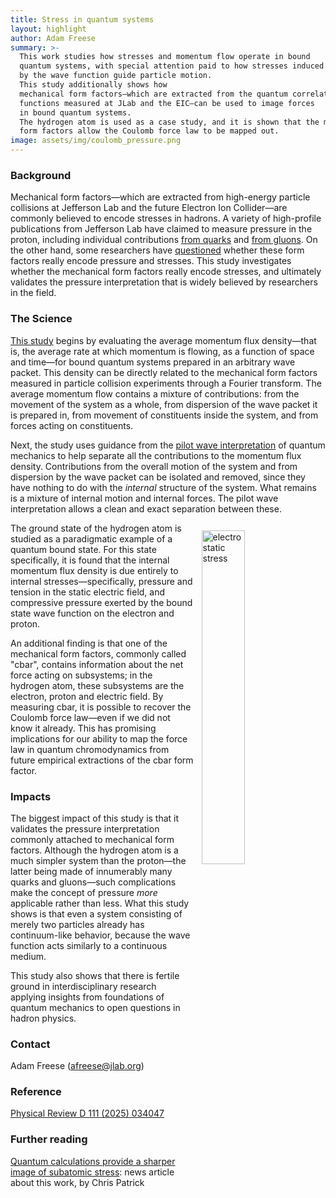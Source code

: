 ```yaml
---
title: Stress in quantum systems
layout: highlight
author: Adam Freese
summary: >-
  This work studies how stresses and momentum flow operate in bound
  quantum systems, with special attention paid to how stresses induced
  by the wave function guide particle motion.
  This study additionally shows how
  mechanical form factors—which are extracted from the quantum correlation
  functions measured at JLab and the EIC—can be used to image forces
  in bound quantum systems.
  The hydrogen atom is used as a case study, and it is shown that the mechanical
  form factors allow the Coulomb force law to be mapped out.
image: assets/img/coulomb_pressure.png
---
```

### Background

Mechanical form factors—which are extracted from high-energy particle collisions
at Jefferson Lab and the future Electron Ion Collider—are
commonly believed to encode stresses in hadrons.
A variety of high-profile publications from Jefferson Lab have
claimed to measure pressure in the proton,
including individual contributions
[from quarks](https://www.nature.com/articles/s41586-018-0060-z)
and
[from gluons](https://www.nature.com/articles/s41586-023-05730-4).
On the other hand, some researchers have
[questioned](https://journals.aps.org/prd/abstract/10.1103/PhysRevD.106.034028)
whether these form factors really encode pressure and stresses.
This study investigates whether the mechanical form factors really encode stresses,
and ultimately validates the pressure interpretation
that is widely believed by researchers in the field.

### The Science

[This study](https://journals.aps.org/prd/abstract/10.1103/PhysRevD.111.034047)
begins by evaluating the average momentum flux density—that is,
the average rate at which momentum is flowing,
as a function of space and time—for bound quantum systems prepared in an
arbitrary wave packet.
This density can be directly related to the mechanical form factors
measured in particle collision experiments through a Fourier transform.
The average momentum flow contains a mixture of contributions:
from the movement of the system as a whole,
from dispersion of the wave packet it is prepared in,
from movement of constituents inside the system,
and from forces acting on constituents.

Next, the study uses guidance from the
[pilot wave interpretation](https://journals.aps.org/pr/abstract/10.1103/PhysRev.85.166)
of quantum mechanics
to help separate all the contributions to the momentum flux density.
Contributions from the overall motion of the system
and from dispersion by the wave packet can be isolated and removed,
since they have nothing to do with the *internal* structure of the system.
What remains is a mixture of internal motion and internal forces.
The pilot wave interpretation allows a clean and exact separation between these.

<img
    src="{{ site.baseurl }}/assets/img/cbar.png"
    alt="electrostatic stress"
    width="37%" align="right"
    style="margin: 12px;"
/>

The ground state of the hydrogen atom is studied as a paradigmatic example
of a quantum bound state.
For this state specifically, it is found that the internal momentum flux density
is due entirely to internal stresses—specifically,
pressure and tension in the static electric field,
and compressive pressure exerted by the bound state wave function
on the electron and proton.

An additional finding is that one of the mechanical form factors,
commonly called "cbar",
contains information about the net force acting on subsystems;
in the hydrogen atom, these subsystems are the electron, proton and electric field.
By measuring cbar, it is possible to recover the Coulomb force law—even if we did not
know it already.
This has promising implications for our ability to map the force law
in quantum chromodynamics from future empirical extractions of the cbar form factor.

### Impacts

The biggest impact of this study is that it validates the pressure interpretation
commonly attached to mechanical form factors.
Although the hydrogen atom is a much simpler system than the proton—the latter being
made of innumerably many quarks and gluons—such complications make the concept of
pressure *more* applicable rather than less.
What this study shows is that even a system consisting of merely two particles
already has continuum-like behavior,
because the wave function acts similarly to a continuous medium.

This study also shows that there is fertile ground in interdisciplinary research
applying insights from foundations of quantum mechanics to open questions in hadron physics.

### Contact

Adam Freese (<afreese@jlab.org>)

### Reference

[Physical Review D 111 (2025) 034047](https://journals.aps.org/prd/abstract/10.1103/PhysRevD.111.034047)

### Further reading

[Quantum calculations provide a sharper image of subatomic stress](https://phys.org/news/2025-09-quantum-sharper-image-subatomic-stress.html): news article about this work, by Chris Patrick

